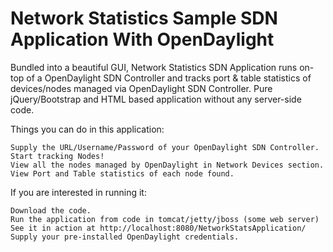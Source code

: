 Network Statistics Sample SDN Application With OpenDaylight
=======================

Bundled into a beautiful GUI, Network Statistics SDN Application runs on-top of a OpenDaylight SDN Controller and tracks port & table statistics of devices/nodes managed via OpenDaylight SDN Controller. Pure jQuery/Bootstrap and HTML based application without any server-side code.

Things you can do in this application:

    Supply the URL/Username/Password of your OpenDaylight SDN Controller. Start tracking Nodes!
    View all the nodes managed by OpenDaylight in Network Devices section.
    View Port and Table statistics of each node found.

If you are interested in running it:

    Download the code.
    Run the application from code in tomcat/jetty/jboss (some web server)
    See it in action at http://localhost:8080/NetworkStatsApplication/
    Supply your pre-installed OpenDaylight credentials.

